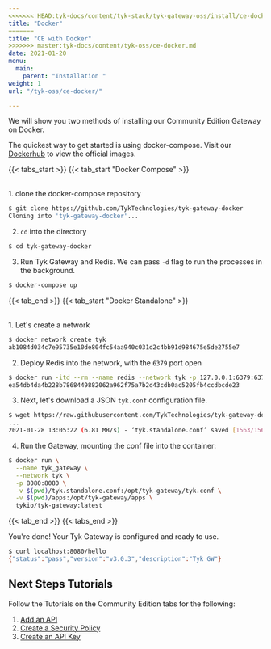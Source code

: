 ```yaml
---
<<<<<<< HEAD:tyk-docs/content/tyk-stack/tyk-gateway-oss/install/ce-docker.md
title: "Docker"
=======
title: "CE with Docker"
>>>>>>> master:tyk-docs/content/tyk-oss/ce-docker.md
date: 2021-01-20
menu:
  main:
    parent: "Installation "
weight: 1
url: "/tyk-oss/ce-docker/"

---
```


We will show you two methods of installing our Community Edition Gateway on Docker.

The quickest way to get started is using docker-compose.  Visit our [Dockerhub](https://hub.docker.com/u/tykio/) to view the official images.


{{< tabs_start >}}
{{< tab_start "Docker Compose" >}}


<br>
1. clone the docker-compose repository

```bash
$ git clone https://github.com/TykTechnologies/tyk-gateway-docker
Cloning into 'tyk-gateway-docker'...
```

2. `cd` into the directory
```.bash
$ cd tyk-gateway-docker
```

3. Run Tyk Gateway and Redis.  We can pass `-d` flag to run the processes in the background.
```.bash
$ docker-compose up
```
{{< tab_end >}}
{{< tab_start "Docker Standalone" >}}

<br>
1. Let's create a network

```.bash
$ docker network create tyk
ab1084d034c7e95735e10de804fc54aa940c031d2c4bb91d984675e5de2755e7
```

2. Deploy Redis into the network, with the `6379` port open
```.bash
$ docker run -itd --rm --name redis --network tyk -p 127.0.0.1:6379:6379 redis:4.0-alpine
ea54db4da4b228b7868449882062a962f75a7b2d43cdb0ac5205fb4ccdbcde23
```


3. Next, let's download a JSON `tyk.conf` configuration file. 

```.bash
$ wget https://raw.githubusercontent.com/TykTechnologies/tyk-gateway-docker/master/tyk.standalone.conf
...
2021-01-28 13:05:22 (6.81 MB/s) - ‘tyk.standalone.conf’ saved [1563/1563]
```

4. Run the Gateway, mounting the conf file into the container:
```.bash
$ docker run \
  --name tyk_gateway \
  --network tyk \
  -p 8080:8080 \
  -v $(pwd)/tyk.standalone.conf:/opt/tyk-gateway/tyk.conf \
  -v $(pwd)/apps:/opt/tyk-gateway/apps \
  tykio/tyk-gateway:latest
```

{{< tab_end >}}
{{< tabs_end >}}

You're done! Your Tyk Gateway is configured and ready to use.

```.bash
$ curl localhost:8080/hello
{"status":"pass","version":"v3.0.3","description":"Tyk GW"}
```

## Next Steps Tutorials

Follow the Tutorials on the Community Edition tabs for the following:

1. [Add an API](/docs/getting-started/tutorials/create-api/)
2. [Create a Security Policy](/docs/getting-started/tutorials/create-security-policy/)
3. [Create an API Key](/docs/getting-started/tutorials/create-api-key/)